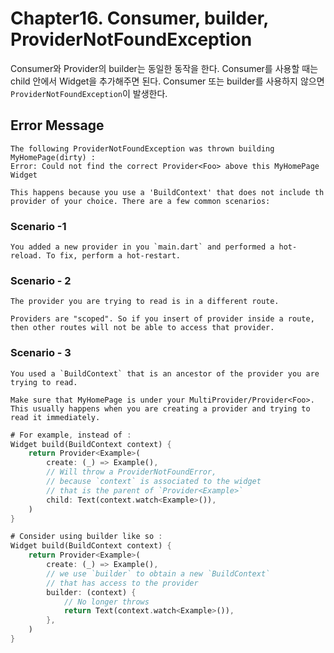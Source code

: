 # Chapter16. Consumer, builder, ProviderNotFoundException

Consumer와 Provider의 builder는 동일한 동작을 한다. Consumer를 사용할 때는 child 안에서 Widget을 추가해주면 된다. Consumer 또는 builder를 사용하지 않으면 `ProviderNotFoundException`이 발생한다.

## Error Message

    The following ProviderNotFoundException was thrown building MyHomePage(dirty) :
    Error: Could not find the correct Provider<Foo> above this MyHomePage Widget

    This happens because you use a 'BuildContext' that does not include th provider of your choice. There are a few common scenarios:

### Scenario -1

    You added a new provider in you `main.dart` and performed a hot-reload. To fix, perform a hot-restart.

### Scenario - 2

    The provider you are trying to read is in a different route.

    Providers are "scoped". So if you insert of provider inside a route, then other routes will not be able to access that provider.

### Scenario - 3

    You used a `BuildContext` that is an ancestor of the provider you are trying to read.

    Make sure that MyHomePage is under your MultiProvider/Provider<Foo>.
    This usually happens when you are creating a provider and trying to read it immediately.

```dart
# For example, instead of :
Widget build(BuildContext context) {
    return Provider<Example>(
        create: (_) => Example(),
        // Will throw a ProviderNotFoundError,
        // because `context` is associated to the widget
        // that is the parent of `Provider<Example>`
        child: Text(context.watch<Example>()),
    )
}
```

```dart
# Consider using builder like so :
Widget build(BuildContext context) {
    return Provider<Example>(
        create: (_) => Example(),
        // we use `builder` to obtain a new `BuildContext`
        // that has access to the provider
        builder: (context) {
            // No longer throws
            return Text(context.watch<Example>()),
        },
    )
}
```
